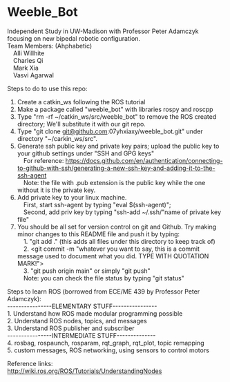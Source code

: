 # Weeble_Bot
Independent Study in UW-Madison with Professor Peter Adamczyk focusing on new bipedal robotic configuration.
<br>Team Members: (Ahphabetic)</br>
&emsp;Alli Willhite</br>
&emsp;Charles Qi</br>
&emsp;Mark Xia</br>
&emsp;Vasvi Agarwal</br>

Steps to do to use this repo:</br>
1. Create a catkin_ws following the ROS tutorial</br>
2. Make a package called "weeble_bot" with libraries rospy and roscpp</br>
3. Type "rm -rf ~/catkin_ws/src/weeble_bot" to remove the ROS created directory; We'll substitute it with our git repo.</br>
4. Type "git clone git@github.com:07yhxiaxy/weeble_bot.git" under directory "~/carkin_ws/src".</br>
5. Generate ssh public key and private key pairs; upload the public key to your github settings under "SSH and GPG keys"</br>
&emsp;For reference: https://docs.github.com/en/authentication/connecting-to-github-with-ssh/generating-a-new-ssh-key-and-adding-it-to-the-ssh-agent</br>
&emsp;Note: the file with .pub extension is the public key while the one without it is the private key.</br>
6. Add private key to your linux machine.</br>
&emsp;First, start ssh-agent by typing "eval $(ssh-agent)";</br>
&emsp;Second, add priv key by typing "ssh-add ~/.ssh/"name of private key file"</br>
7. You should be all set for version control on git and Github. Try making minor changes to this README file and push it by typing:</br>
&emsp;1. "git add ." (this adds all files under this directory to keep track of)</br>
&emsp;2. <git commit -m "whatever you want to say, this is a commit message used to document what you did. TYPE WITH QUOTATION MARK!"></br>
&emsp;3. "git push origin main" or simply "git push"</br>
&emsp;Note: you can check the file status by typing "git status"</br>

Steps to learn ROS (borrowed from ECE/ME 439 by Professor Peter Adamczyk):</br>
	----------------ELEMENTARY STUFF----------------</br>
	1. Understand how ROS made modular programming possible</br>
	2. Understand ROS nodes, topics, and messages</br>
	3. Understand ROS publisher and subscriber</br>
	----------------INTERMEDIATE STUFF--------------</br>
	4. rosbag, rospaunch, rosparam, rqt_graph, rqt_plot, topic remapping</br>
	5. custom messages, ROS networking, using sensors to control motors

Reference links:</br>
	http://wiki.ros.org/ROS/Tutorials/UnderstandingNodes
